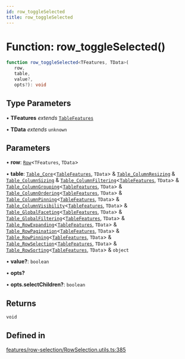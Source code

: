 ```yaml
---
id: row_toggleSelected
title: row_toggleSelected
---
```


# Function: row\_toggleSelected()

```ts
function row_toggleSelected<TFeatures, TData>(
   row, 
   table, 
   value?, 
   opts?): void
```

## Type Parameters

• **TFeatures** *extends* [`TableFeatures`](../interfaces/tablefeatures.md)

• **TData** *extends* `unknown`

## Parameters

• **row**: [`Row`](../type-aliases/row.md)\<`TFeatures`, `TData`\>

• **table**: [`Table_Core`](../interfaces/table_core.md)\<[`TableFeatures`](../interfaces/tablefeatures.md), `TData`\> & [`Table_ColumnResizing`](../interfaces/table_columnresizing.md) & [`Table_ColumnSizing`](../interfaces/table_columnsizing.md) & [`Table_ColumnFiltering`](../interfaces/table_columnfiltering.md)\<[`TableFeatures`](../interfaces/tablefeatures.md), `TData`\> & [`Table_ColumnGrouping`](../interfaces/table_columngrouping.md)\<[`TableFeatures`](../interfaces/tablefeatures.md), `TData`\> & [`Table_ColumnOrdering`](../interfaces/table_columnordering.md)\<[`TableFeatures`](../interfaces/tablefeatures.md), `TData`\> & [`Table_ColumnPinning`](../interfaces/table_columnpinning.md)\<[`TableFeatures`](../interfaces/tablefeatures.md), `TData`\> & [`Table_ColumnVisibility`](../interfaces/table_columnvisibility.md)\<[`TableFeatures`](../interfaces/tablefeatures.md), `TData`\> & [`Table_GlobalFaceting`](../interfaces/table_globalfaceting.md)\<[`TableFeatures`](../interfaces/tablefeatures.md), `TData`\> & [`Table_GlobalFiltering`](../interfaces/table_globalfiltering.md)\<[`TableFeatures`](../interfaces/tablefeatures.md), `TData`\> & [`Table_RowExpanding`](../interfaces/table_rowexpanding.md)\<[`TableFeatures`](../interfaces/tablefeatures.md), `TData`\> & [`Table_RowPagination`](../interfaces/table_rowpagination.md)\<[`TableFeatures`](../interfaces/tablefeatures.md), `TData`\> & [`Table_RowPinning`](../interfaces/table_rowpinning.md)\<[`TableFeatures`](../interfaces/tablefeatures.md), `TData`\> & [`Table_RowSelection`](../interfaces/table_rowselection.md)\<[`TableFeatures`](../interfaces/tablefeatures.md), `TData`\> & [`Table_RowSorting`](../interfaces/table_rowsorting.md)\<[`TableFeatures`](../interfaces/tablefeatures.md), `TData`\> & `object`

• **value?**: `boolean`

• **opts?**

• **opts.selectChildren?**: `boolean`

## Returns

`void`

## Defined in

[features/row-selection/RowSelection.utils.ts:385](https://github.com/TanStack/table/blob/b1e6b79157b0debc7222660572b06c8b857f4605/packages/table-core/src/features/row-selection/RowSelection.utils.ts#L385)
